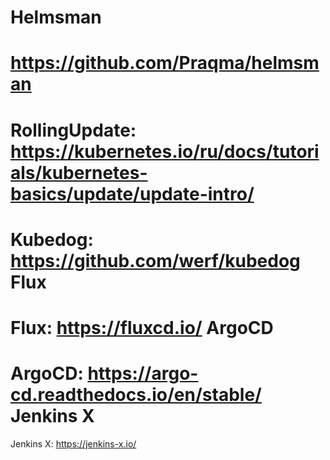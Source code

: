 Helmsman
======
https://github.com/Praqma/helmsman
======
RollingUpdate: https://kubernetes.io/ru/docs/tutorials/kubernetes-basics/update/update-intro/
======
Kubedog: https://github.com/werf/kubedog
Flux
======
Flux: https://fluxcd.io/
ArgoCD
======
ArgoCD: https://argo-cd.readthedocs.io/en/stable/
Jenkins X
======
Jenkins X: https://jenkins-x.io/
